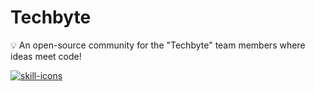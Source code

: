 # Techbyte
💡 An open-source community for the "Techbyte" team members where ideas meet code!


<a
target="_blank" 
title="open repo → 'skill icons'" 
href="https://github.com/tandpfun/skill-icons#readme">
  <img 
  alt="skill-icons" 
  src="https://skillicons.dev/icons/?i=arduino,blender,css,flutter,git,github,googlecloud,html,js,linux,netlify,nodejs,python,vscode" />
</a>


